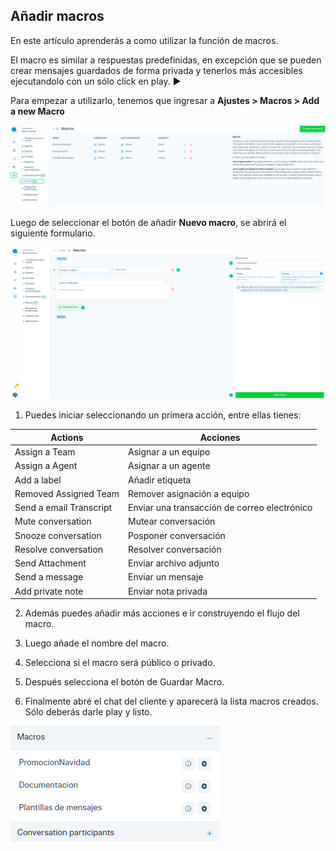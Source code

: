 ## Añadir macros

En este artículo aprenderás a como utilizar la función de macros.

El macro es similar a respuestas predefinidas, en excepción que se pueden crear mensajes guardados de forma privada y tenerlos más accesibles ejecutandolo con un sólo click en play. ▶️

Para empezar a utilizarlo, tenemos que ingresar a **Ajustes > Macros > Add a new Macro**

![Alt text](img/macros_01.png)

Luego de seleccionar el botón de añadir **Nuevo macro**, se abrirá el siguiente formulario.

![Alt text](img/macros_02.png)

1.  Puedes iniciar seleccionando un primera acción, entre ellas tienes:

| Actions                 	| Acciones                                     	|
|-------------------------	|----------------------------------------------	|
| Assign a Team           	| Asignar a un equipo                          	|
| Assign a Agent          	| Asignar a un agente                          	|
| Add  a label            	| Añadir etiqueta                              	|
| Removed Assigned  Team  	| Remover asignación a equipo                  	|
| Send a email Transcript 	| Enviar una transacción de correo electrónico 	|
| Mute conversation       	| Mutear conversación                          	|
| Snooze conversation     	| Posponer conversación                        	|
| Resolve conversation    	| Resolver conversación                        	|
| Send Attachment         	| Enviar archivo adjunto                       	|
| Send a message          	| Enviar un mensaje                            	|
| Add private note        	| Enviar nota privada                          	|

2.  Además puedes añadir más acciones e ir construyendo el flujo del macro.

3.  Luego añade el nombre del macro.

4.  Selecciona si el macro será público o privado.

5.  Después selecciona el botón de Guardar Macro.

6.  Finalmente abré el chat del cliente y aparecerá la lista macros creados. Sólo deberás darle play y listo.

![Alt text](img/macros_03.png)